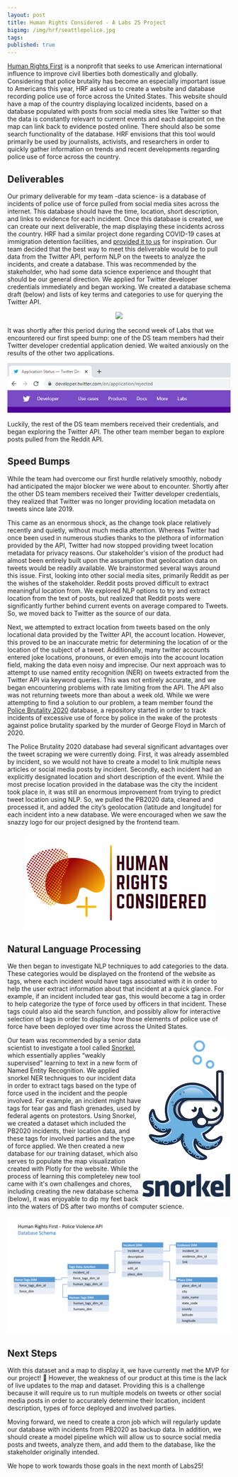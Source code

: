 ```yaml
---
layout: post
title: Human Rights Considered - A Labs 25 Project
bigimg: /img/hrf/seattlepolice.jpg
tags: 
published: true
---
```


[Human Rights First](<https://www.humanrightsfirst.org/> "Human Rights First") is a nonprofit that seeks to use American international influence to improve civil liberties both domestically and globally. 
Considering that police brutality has become an especially important issue to Americans this year, HRF asked us to create a website and database recording police use of force across the United States. This website should have a map of the country displaying localized incidents, based on a database populated with posts from social media sites like Twitter so that the data is constantly relevant to current events and each datapoint on the map can link back to evidence posted online. There should also be some search functionality of the database. HRF envisions that this tool would primarily be used by journalists, activists, and researchers in order to quickly gather information on trends and recent developments regarding police use of force across the country. 

## Deliverables

Our primary deliverable for my team -data science- is a database of incidents of police use of force pulled from social media sites across the internet. This database should have the time, location, short description, and links to evidence for each incident. 
Once this database is created, we can create our next deliverable, the map displaying these incidents across the country. HRF had a similar project done regarding COVID-19 cases at immigration detention facilities, and [provided it to us](<http://www.detainedindanger.org/> "Detained in Danger") for inspiration. 
Our team decided that the best way to meet this deliverable would be to pull data from the Twitter API, perform NLP on the tweets to analyze the incidents, and create a database. This was recommended by the stakeholder, who had some data science experience and thought that should be our general direction. 
We applied for Twitter developer credentials immediately and began working. We created a database schema draft (below) and lists of key terms and categories to use for querying the Twitter API. 

<p align="center">
  <img src="/img/hrf/dbschema1.jpg"/>
</p>

It was shortly after this period during the second week of Labs that we encountered our first speed bump: one of the DS team members had their Twitter developer credential application denied. We waited anxiously on the results of the other two applications.

<p align="left">
  <img src="/img/hrf/twittersad.png"/>
</p>

Luckily, the rest of the DS team members received their credentials, and began exploring the Twitter API. The other team member began to explore posts pulled from the Reddit API. 

## Speed Bumps

While the team had overcome our first hurdle relatively smoothly, nobody had anticipated the major blocker we were about to encounter. Shortly after the other DS team members received their Twitter developer credentials, they realized that Twitter was no longer providing location metadata on tweets since late 2019. 

This came as an enormous shock, as the change took place relatively recently and quietly, without much media attention. Whereas Twitter had once been used in numerous studies thanks to the plethora of information provided by the API, Twitter had now stopped providing tweet location metadata for privacy reasons. Our stakeholder's vision of the product had almost been entirely built upon the assumption that geolocation data on tweets would be readily available. 
We brainstormed several ways around this issue. First, looking into other social media sites, primarily Reddit as per the wishes of the stakeholder. Reddit posts proved difficult to extract meaningful location from. We explored NLP options to try and extract location from the text of posts, but realized that Reddit posts were significantly further behind current events on average compared to Tweets. So, we moved back to Twitter as the source of our data. 

Next, we attempted to extract location from tweets based on the only locational data provided by the Twitter API, the account location. However, this proved to be an inaccurate metric for determining the location of or the location of the subject of a tweet. Additionally, many twitter accounts entered joke locations, pronouns, or even emojis into the account location field, making the data even noisy and imprecise. 
Our next approach was to attempt to use named entity recognition (NER) on tweets extracted from the Twitter API via keyword queries. This was not entirely accurate, and we began encountering problems with rate limiting from the API. The API also was not returning tweets more than about a week old. 
While we were attempting to find a solution to our problem, a team member found the [Police Brutality 2020](<https://github.com/2020PB/police-brutality/> "Police Brutality 2020") database, a repository started in order to track incidents of excessive use of force by police in the wake of the protests against police brutality sparked by the murder of George Floyd in March of 2020. 

The Police Brutality 2020 database had several significant advantages over the tweet scraping we were currently doing. First, it was already assembled by incident, so we would not have to create a model to link multiple news articles or social media posts by incident. Secondly, each incident had an explicitly designated location and short description of the event. While the most precise location provided in the database was the city the incident took place in, it was still an enormous improvement from trying to predict tweet location using NLP. So, we pulled the PB2020 data, cleaned and processed it, and added the city’s geolocation (latitude and longitude) for each incident into a new database. We were encouraged when we saw the snazzy logo for our project designed by the frontend team. 

<p align="center">
  <img src="/img/hrf/logo.png"/>
</p>

## Natural Language Processing

We then began to investigate NLP techniques to add categories to the data. These categories would be displayed on the frontend of the website as tags, where each incident would have tags associated with it in order to help the user extract information about that incident at a quick glance. For example, if an incident included tear gas, this would become a tag in order to help categorize the type of force used by officers in that incident. These tags could also aid the search function, and possibly allow for interactive selection of tags in order to display how those elements of police use of force have been deployed over time across the United States. 

<img align="right" width="200" height="370" src="/img/hrf/snorkel.png" />

Our team was recommended by a senior data scientist to investigate a tool called [Snorkel](<https://www.snorkel.org/> "Snorkel"), which essentially applies “weakly supervised” learning to text in a new form of Named Entity Recognition. We applied snorkel NER techniques to our incident data in order to extract tags based on the type of force used in the incident and the people involved. For example, an incident might have tags for tear gas and flash grenades, used by federal agents on protestors. Using Snorkel, we created a dataset which included the PB2020 incidents, their location data, and these tags for involved parties and the type of force applied. We then created a new database for our training dataset, which also serves to populate the map visualization created with Plotly for the website. While the process of learning this completeley new tool came with it's own challenges and chores, including creating the new database schema (below), it was enjoyable to dip my feet back into the waters of DS after two months of computer science. 

<p align="center">
  <img src="/img/hrf/dbschema2.jpg"/>
</p>

## Next Steps

With this dataset and a map to display it, we have currently met the MVP for our project! 🎉 
However, the weakness of our product at this time is the lack of live updates to the map and dataset. Providing this is a challenge because it will require us to run multiple models on tweets or other social media posts in order to accurately determine their location, incident description, types of force deployed and involved parties. 

Moving forward, we need to create a cron job which will regularly update our database with incidents from PB2020 as backup data. In addition, we should create a model pipeline which will allow us to source social media posts and tweets, analyze them, and add them to the database, like the stakeholder originally intended. 

We hope to work towards those goals in the next month of Labs25!


